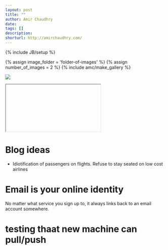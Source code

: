 ```yaml
---
layout: post
title: ""
author: Amir Chaudhry
date: 
tags: []
description:
shorturl: http://amirchaudhry.com/
---
```

{% include JB/setup %}

{% assign image_folder = 'folder-of-images' %}
{% assign number_of_images = 2 %}
{% include amc/make_gallery %}

<a href="#"><img class="center" src="#"></a>

&#x20; <iframe>lipsum</iframe>

# Blog ideas

- Idiotification of passengers on flights. Refuse to stay seated on low cost airlines

# Email is your online identity

No matter what service you sign up to, it always links back to an email account somewhere. 

# testing thaat new machine can pull/push